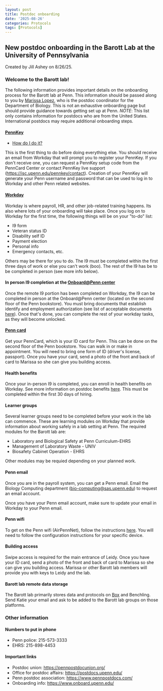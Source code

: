 ```yaml
---
layout: post
title: Postdoc onboarding
date: '2025-08-26'
categories: Protocols
tags: [Protocols]
---
```


## New postdoc onboarding in the Barott Lab at the University of Pennsylvania 

Created by Jill Ashey on 8/26/25. 

### Welcome to the Barott lab! 

The following information provides important details on the onboarding process for the Barott lab at Penn. This information should be passed along to you by [Marissa Lopez](https://www.bio.upenn.edu/people/marissa-lopez), who is the postdoc coordinator for the Department of Biology. This is not an exhaustive onboarding page but should provide guidance towards getting set up at Penn. *NOTE*: This list only contains information for postdocs who are from the United States. International postdocs may require additional onboarding steps.  

#### [PennKey](https://isc.upenn.edu/pennkey)

- [How do I do it?](https://isc.upenn.edu/resources/how-do-i-get-pennkey)

This is the first thing to do before doing everything else. You should receive an email from Workday that will prompt you to register your PennKey. If you don't receive one, you can request a PennKey setup code from the PennCard Center or contact PennKey live support (https://isc.upenn.edu/pennkey/contact). Creation of your PennKey will generate your Penn username and password that can be used to log in to Workday and other Penn related websites. 

#### [Workday](https://www.workday.upenn.edu/)

Workday is where payroll, HR, and other job-related training happens. Its also where lots of your onboarding will take place. Once you log on to Workday for the first time, the following things will be on your "to-do" list: 

- I9 form
- Veteran status ID
- Disability self ID
- Payment election
- Personal info
- Emergency contacts, etc. 

Others may be there for you to do. The I9 must be completed within the first three days of work or else you can't work (boo). The rest of the I9 has be to be completed in person (see more info below). 

#### In person I9 completion at the [Onboard@Penn center](https://www.onboard.upenn.edu/)

Once the remote I9 portion has been completed on Workday, the I9 can be completed in person at the Onboard@Penn center (located on the second floor of the Penn bookstore). You must bring documents that establish identify and employment authorization (see list of acceptable documents [here](https://www.uscis.gov/i-9-central/form-i-9-acceptable-documents)). Once that's done, you can complete the rest of your workday tasks, as they will become unlocked. 

#### [Penn card](https://penncard.business-services.upenn.edu/)

Get your PennCard, which is your ID card for Penn. This can be done on the second floor of the Penn bookstore. You can walk in or make in appointment. You will need to bring one form of ID (driver's license, passport). Once you have your card, send a photo of the front and back of card to Marissa so she can give you building access. 

#### Health benefits 

Once your in-person I9 is completed, you can enroll in health benefits on Workday. See more information on postdoc benefits [here](https://www.hr.upenn.edu/PennHR/benefits-compensation/postdoctoral-researchers-and-fellows). This must be completed within the first 30 days of hiring. 

#### Learner groups 

Several learner groups need to be completed before your work in the lab can commence. These are learning modules on Workday that provide information about working safely in a lab setting at Penn. The required modules for the Barott lab are: 

- Laboratory and Biological Safety at Penn Curriculum-EHRS
- Management of Laboratory Waste - UNIV
- Biosafety Cabinet Operation - EHRS

Other modules may be requied depending on your planned work. 

#### Penn email 

Once you are in the payroll system, you can get a Penn email. Email the Biology Computing department (bio-computing@sas.upenn.edu) to request an email account. 

Once you have your Penn email account, make sure to update your email in Workday to your Penn email. 

#### Penn wifi 

To get on the Penn wifi (AirPennNet), follow the instructions [here](https://isc.upenn.edu/resources/connecting-airpennnet-and-joinnow#Behavior-and-configurations). You will need to follow the configuration instructions for your specific device. 

#### Building access 

Swipe access is required for the main entrance of Leidy. Once you have your ID card, send a photo of the front and back of card to Marissa so she can give you building access. Marissa or other Barott lab members will provide you with keys to Leidy and the lab. 
	
#### Barott lab remote data storage 

The Barott lab primarily stores data and protocols on [Box](https://www2.isc.upenn.edu/pennbox) and Benchling. Send Katie your email and ask to be added to the Barott lab groups on those platforms. 

### Other information

#### Numbers to put in phone 

- Penn police: 215-573-3333 
- EHRS: 215-898-4453

#### Important links 

- Postdoc union: https://pennpostdocunion.org/
- Office for postdoc affairs: https://postdocs.upenn.edu/
- Penn postdoc association: https://www.pennpostdocs.com/
- Onboarding info: https://www.onboard.upenn.edu/ 